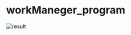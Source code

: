 # workManeger_program

![result](https://github.com/reza16977/workManeger_program/assets/99034042/b71a2ea0-55dd-45f7-a217-38d6b89eae04)
